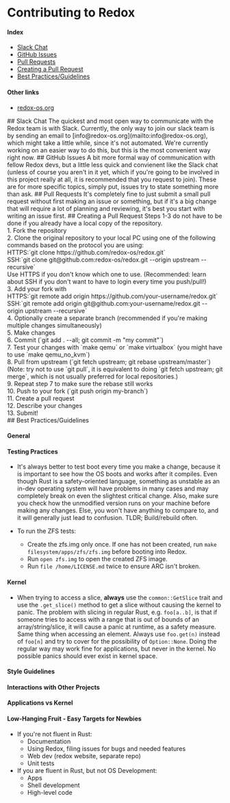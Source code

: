 # Contributing to Redox

<!-- TODO Write an introduction here -->

#### Index
- [Slack Chat](#slack)
- [GitHub Issues](#gh-issues)
- [Pull Requests](#prs)
- [Creating a Pull Request](#creating-a-pr)
- [Best Practices/Guidelines](#best-practices)

#### Other links
- [redox-os.org](http://redox-os.org)

<a name="slack"/>
## Slack Chat
The quickest and most open way to communicate with the Redox team is with Slack. Currently, the only way to join our slack team is by sending an email to [info@redox-os.org](mailto:info@redox-os.org), which might take a little while, since it's not automated. We're currently working on an easier way to do this, but this is the most convenient way right now.

<a name="gh-issues"/>
## GitHub Issues
A bit more formal way of communication with fellow Redox devs, but a little less quick and convienent like the Slack chat (unless of course you aren't in it yet, which if you're going to be involved in this project really at all, it is recommended that you request to join). These are for more specific topics, simply put, issues try to state something more than ask.

<a name="prs"/>
## Pull Requests
It's completely fine to just submit a small pull request without first making an issue or something, but if it's a big change that will require a lot of planning and reviewing, it's best you start with writing an issue first.

<a name="creating-a-pr"/>
## Creating a Pull Request
Steps 1-3 do not have to be done if you already have a local copy of the repository.<br>
1. Fork the repository<br>
2. Clone the original repository to your local PC using one of the following commands based on the protocol you are using:<br>
HTTPS:`git clone https://github.com/redox-os/redox.git`<br>
SSH:`git clone git@github.com:redox-os/redox.git --origin upstream --recursive`<br>
Use HTTPS if you don't know which one to use. (Recommended: learn about SSH if you don't want to have to login every time you push/pull!)<br>
3. Add your fork with<br>
HTTPS:`git remote add origin https://github.com/your-username/redox.git`<br>
SSH:`git remote add origin git@github.com:your-username/redox.git --origin upstream --recursive`<br>
4. Optionally create a separate branch (recommended if you're making multiple changes simultaneously)<br>
5. Make changes<br>
6. Commit (`git add . --all; git commit -m "my commit"`)<br>
7. Test your changes with `make qemu` or `make virtualbox` (you might have to use `make qemu_no_kvm`)<br>
8. Pull from upstream (`git fetch upstream; git rebase upstream/master`) (Note: try not to use `git pull`, it is equivalent to doing `git fetch upstream; git merge`, which is not usually preferred for local repositories.)<br>
9. Repeat step 7 to make sure the rebase still works<br>
10. Push to your fork (`git push origin my-branch`)<br>
11. Create a pull request<br>
12. Describe your changes<br>
13. Submit!<br>

<a name="best-practices"/>
## Best Practices/Guidelines
<!-- TODO add this section to the index/TOC -->

#### General
<!-- TODO fill out this section -->

#### Testing Practices

- It's always better to test boot every time you make a change, because it is important to see how the OS boots and works after it compiles. Even though Rust is a safety-oriented language, something as unstable as an in-dev operating system will have problems in many cases and may completely break on even the slightest critical change. Also, make sure you check how the unmodified version runs on your machine before making any changes. Else, you won't have anything to compare to, and it will generally just lead to confusion. TLDR; Build/rebuild often.

- To run the ZFS tests:
    - Create the zfs.img only once. If one has not been created, run `make filesystem/apps/zfs/zfs.img` before booting into Redox.
    - Run `open zfs.img` to open the created ZFS image.
    - Run `file /home/LICENSE.md` twice to ensure ARC isn't broken.

#### Kernel

- When trying to access a slice, **always** use the `common::GetSlice` trait and use the `.get_slice()` method to get a slice without causing the kernel to panic. The problem with slicing in regular Rust, e.g. `foo[a..b]`, is that if someone tries to access with a range that is out of bounds of an array/string/slice, it will cause a panic at runtime, as a safety measure. Same thing when accessing an element. Always use `foo.get(n)` instead of `foo[n]` and try to cover for the possibility of `Option::None`. Doing the regular way may work fine for applications, but never in the kernel. No possible panics should ever exist in kernel space.

#### Style Guidelines
<!-- TODO fill out this section -->

#### Interactions with Other Projects
<!-- TODO fill out this section -->

#### Applications vs Kernel
<!-- TODO fill out this section -->

#### Low-Hanging Fruit - Easy Targets for Newbies
<!-- TODO improve this section -->
- If you're not fluent in Rust:
    - Documentation
    - Using Redox, filing issues for bugs and needed features
    - Web dev (redox website, separate repo)
    - Unit tests
- If you are fluent in Rust, but not OS Development:
    - Apps
    - Shell development
    - High-level code

